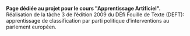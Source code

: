 <b> Page dédiée au projet pour le cours "Apprentissage Artificiel". </b> <br/>
Réalisation de la tâche 3 de l’édition 2009 du DÉfi Fouille de Texte (DEFT): apprentissage de classification par parti politique d’interventions au parlement européen. 
